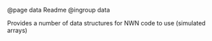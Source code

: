 @page data Readme
@ingroup data 

Provides a number of data structures for NWN code to use (simulated arrays)
